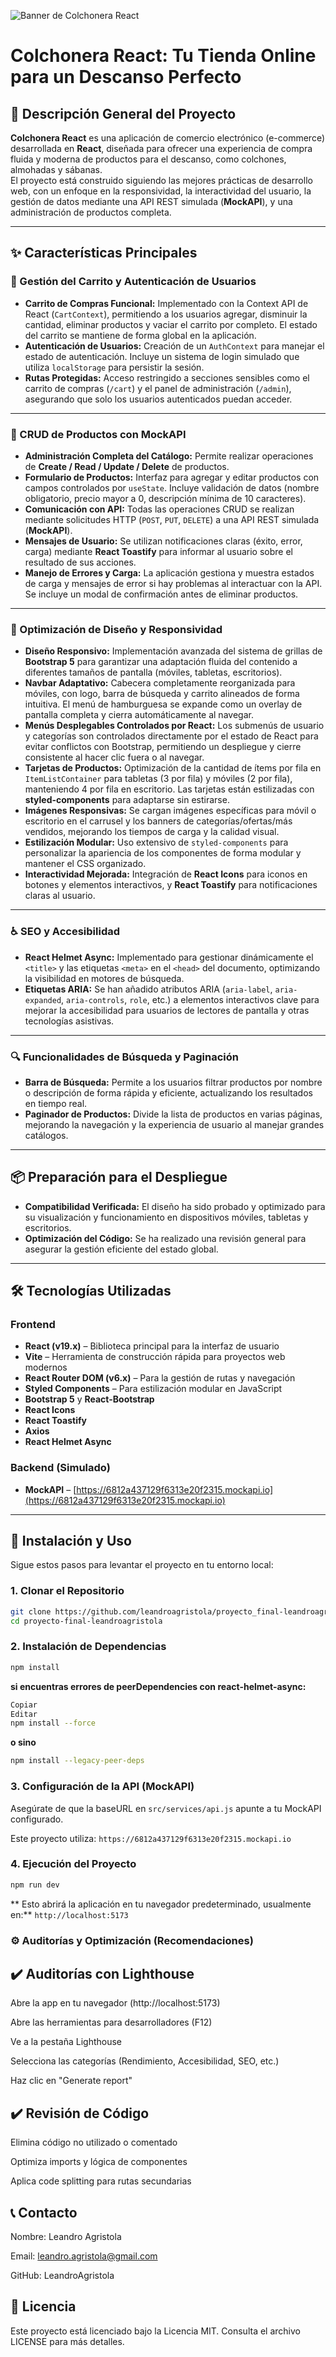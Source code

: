 
![Banner de Colchonera React](https://res.cloudinary.com/dseqeimme/image/upload/v1752168618/bannertitulo_qzfvq9.png)

#  Colchonera React: Tu Tienda Online para un Descanso Perfecto

## 🚀 Descripción General del Proyecto

**Colchonera React** es una aplicación de comercio electrónico (e-commerce) desarrollada en **React**, diseñada para ofrecer una experiencia de compra fluida y moderna de productos para el descanso, como colchones, almohadas y sábanas.  
El proyecto está construido siguiendo las mejores prácticas de desarrollo web, con un enfoque en la responsividad, la interactividad del usuario, la gestión de datos mediante una API REST simulada (**MockAPI**), y una administración de productos completa.

---

## ✨ Características Principales

### 🛒 Gestión del Carrito y Autenticación de Usuarios

- **Carrito de Compras Funcional:** Implementado con la Context API de React (`CartContext`), permitiendo a los usuarios agregar, disminuir la cantidad, eliminar productos y vaciar el carrito por completo. El estado del carrito se mantiene de forma global en la aplicación.
- **Autenticación de Usuarios:** Creación de un `AuthContext` para manejar el estado de autenticación. Incluye un sistema de login simulado que utiliza `localStorage` para persistir la sesión.
- **Rutas Protegidas:** Acceso restringido a secciones sensibles como el carrito de compras (`/cart`) y el panel de administración (`/admin`), asegurando que solo los usuarios autenticados puedan acceder.

---

### 📝 CRUD de Productos con MockAPI

- **Administración Completa del Catálogo:** Permite realizar operaciones de **Create / Read / Update / Delete** de productos.
- **Formulario de Productos:** Interfaz para agregar y editar productos con campos controlados por `useState`. Incluye validación de datos (nombre obligatorio, precio mayor a 0, descripción mínima de 10 caracteres).
- **Comunicación con API:** Todas las operaciones CRUD se realizan mediante solicitudes HTTP (`POST`, `PUT`, `DELETE`) a una API REST simulada (**MockAPI**).
- **Mensajes de Usuario:** Se utilizan notificaciones claras (éxito, error, carga) mediante **React Toastify** para informar al usuario sobre el resultado de sus acciones.
- **Manejo de Errores y Carga:** La aplicación gestiona y muestra estados de carga y mensajes de error si hay problemas al interactuar con la API. Se incluye un modal de confirmación antes de eliminar productos.

---

### 🎨 Optimización de Diseño y Responsividad

- **Diseño Responsivo:** Implementación avanzada del sistema de grillas de **Bootstrap 5** para garantizar una adaptación fluida del contenido a diferentes tamaños de pantalla (móviles, tabletas, escritorios).
- **Navbar Adaptativo:** Cabecera completamente reorganizada para móviles, con logo, barra de búsqueda y carrito alineados de forma intuitiva. El menú de hamburguesa se expande como un overlay de pantalla completa y cierra automáticamente al navegar.
- **Menús Desplegables Controlados por React:** Los submenús de usuario y categorías son controlados directamente por el estado de React para evitar conflictos con Bootstrap, permitiendo un despliegue y cierre consistente al hacer clic fuera o al navegar.
- **Tarjetas de Productos:** Optimización de la cantidad de ítems por fila en `ItemListContainer` para tabletas (3 por fila) y móviles (2 por fila), manteniendo 4 por fila en escritorio. Las tarjetas están estilizadas con **styled-components** para adaptarse sin estirarse.
- **Imágenes Responsivas:** Se cargan imágenes específicas para móvil o escritorio en el carrusel y los banners de categorías/ofertas/más vendidos, mejorando los tiempos de carga y la calidad visual.
- **Estilización Modular:** Uso extensivo de `styled-components` para personalizar la apariencia de los componentes de forma modular y mantener el CSS organizado.
- **Interactividad Mejorada:** Integración de **React Icons** para iconos en botones y elementos interactivos, y **React Toastify** para notificaciones claras al usuario.

---

### ♿️ SEO y Accesibilidad

- **React Helmet Async:** Implementado para gestionar dinámicamente el `<title>` y las etiquetas `<meta>` en el `<head>` del documento, optimizando la visibilidad en motores de búsqueda.
- **Etiquetas ARIA:** Se han añadido atributos ARIA (`aria-label`, `aria-expanded`, `aria-controls`, `role`, etc.) a elementos interactivos clave para mejorar la accesibilidad para usuarios de lectores de pantalla y otras tecnologías asistivas.

---

### 🔍 Funcionalidades de Búsqueda y Paginación

- **Barra de Búsqueda:** Permite a los usuarios filtrar productos por nombre o descripción de forma rápida y eficiente, actualizando los resultados en tiempo real.
- **Paginador de Productos:** Divide la lista de productos en varias páginas, mejorando la navegación y la experiencia de usuario al manejar grandes catálogos.

---

## 📦 Preparación para el Despliegue

- **Compatibilidad Verificada:** El diseño ha sido probado y optimizado para su visualización y funcionamiento en dispositivos móviles, tabletas y escritorios.
- **Optimización del Código:** Se ha realizado una revisión general para asegurar la gestión eficiente del estado global.

---

## 🛠️ Tecnologías Utilizadas

### Frontend

- **React (v19.x)** – Biblioteca principal para la interfaz de usuario
- **Vite** – Herramienta de construcción rápida para proyectos web modernos
- **React Router DOM (v6.x)** – Para la gestión de rutas y navegación
- **Styled Components** – Para estilización modular en JavaScript
- **Bootstrap 5** y **React-Bootstrap**
- **React Icons**
- **React Toastify**
- **Axios**
- **React Helmet Async**

### Backend (Simulado)

- **MockAPI** – [https://6812a437129f6313e20f2315.mockapi.io](https://6812a437129f6313e20f2315.mockapi.io)

---

## 🚀 Instalación y Uso

Sigue estos pasos para levantar el proyecto en tu entorno local:

### 1. Clonar el Repositorio

```bash
git clone https://github.com/leandroagristola/proyecto_final-leandroagristola.git
cd proyecto-final-leandroagristola
```

### 2. Instalación de Dependencias
```bash
npm install
```

**si encuentras errores de peerDependencies con react-helmet-async:**

```bash
Copiar
Editar
npm install --force
```

 **o sino** 

```bash
npm install --legacy-peer-deps

```

### 3. Configuración de la API (MockAPI)
Asegúrate de que la baseURL en `src/services/api.js` apunte a tu MockAPI configurado.

Este proyecto utiliza: `https://6812a437129f6313e20f2315.mockapi.io`

### 4. Ejecución del Proyecto
```bash
npm run dev
```
** Esto abrirá la aplicación en tu navegador predeterminado, usualmente en:** `http://localhost:5173`

### ⚙️ Auditorías y Optimización (Recomendaciones)
## ✔️ Auditorías con Lighthouse

Abre la app en tu navegador (http://localhost:5173)

Abre las herramientas para desarrolladores (F12)

Ve a la pestaña Lighthouse

Selecciona las categorías (Rendimiento, Accesibilidad, SEO, etc.)

Haz clic en "Generate report"

## ✔️ Revisión de Código
Elimina código no utilizado o comentado

Optimiza imports y lógica de componentes

Aplica code splitting para rutas secundarias

## 📞 Contacto

Nombre: Leandro Agristola

Email: leandro.agristola@gmail.com

GitHub: LeandroAgristola

## 📄 Licencia
Este proyecto está licenciado bajo la Licencia MIT.
Consulta el archivo LICENSE para más detalles.
